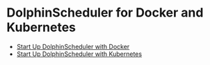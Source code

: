 # DolphinScheduler for Docker and Kubernetes

- [Start Up DolphinScheduler with Docker](https://dolphinscheduler.apache.org/en-us/docs/3.0.3/guide/start/docker)
- [Start Up DolphinScheduler with Kubernetes](https://dolphinscheduler.apache.org/en-us/docs/3.0.3/guide/installation/kubernetes)
